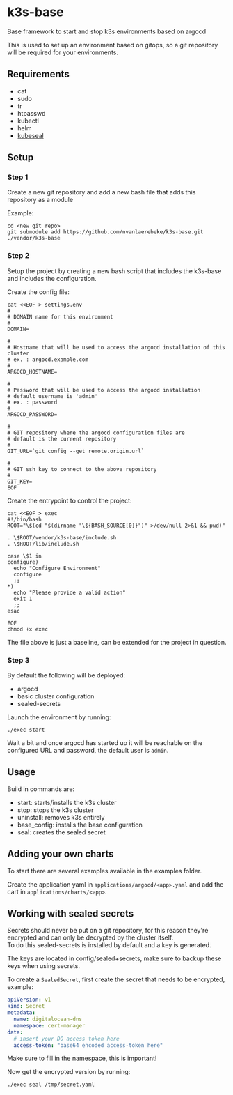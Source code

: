 # k3s-base

Base framework to start and stop k3s environments based on argocd

This is used to set up an environment based on gitops, so a git repository will be required for your environments.

## Requirements

- cat
- sudo
- tr
- htpasswd
- kubectl
- helm
- [kubeseal](https://github.com/bitnami-labs/sealed-secrets/releases)

## Setup

### Step 1

Create a new git repository and add a new bash file that adds this repository as a module

Example:

```
cd <new git repo>
git submodule add https://github.com/nvanlaerebeke/k3s-base.git ./vendor/k3s-base
```

### Step 2

Setup the project by creating a new bash script that includes the k3s-base and includes the configuration.

Create the config file:

```
cat <<EOF > settings.env
#
# DOMAIN name for this environment
#
DOMAIN=

#
# Hostname that will be used to access the argocd installation of this cluster
# ex. : argocd.example.com
#
ARGOCD_HOSTNAME=

#
# Password that will be used to access the argocd installation
# default username is 'admin' 
# ex. : password
#
ARGOCD_PASSWORD=

#
# GIT repository where the argocd configuration files are
# default is the current repository
#
GIT_URL=`git config --get remote.origin.url`

#
# GIT ssh key to connect to the above repository
#
GIT_KEY=
EOF
```

Create the entrypoint to control the project:

```
cat <<EOF > exec
#!/bin/bash
ROOT="\$(cd "$(dirname "\${BASH_SOURCE[0]}")" >/dev/null 2>&1 && pwd)"

. \$ROOT/vendor/k3s-base/include.sh
. \$ROOT/lib/include.sh

case \$1 in
configure)
  echo "Configure Environment"
  configure
  ;;
*)
  echo "Please provide a valid action"
  exit 1
  ;;
esac

EOF
chmod +x exec
```

The file above is just a baseline, can be extended for the project in question.

### Step 3

By default the following will be deployed:

- argocd
- basic cluster configuration
- sealed-secrets

Launch the environment by running:

```console
./exec start
```

Wait a bit and once argocd has started up it will be reachable on the configured URL and password, the default user is `admin`.

## Usage

Build in commands are:

- start: starts/installs the k3s cluster
- stop: stops the k3s cluster
- uninstall: removes k3s entirely
- base_config: installs the base configuration
- seal: creates the sealed secret

## Adding your own charts

To start there are several examples available in the examples folder.  

Create the application yaml in `applications/argocd/<app>.yaml` and add the cart in `applications/charts/<app>`.  

## Working with sealed secrets

Secrets should never be put on a git repository, for this reason they're encrypted and can only be decrypted by the cluster itself.  
To do this sealed-secrets is installed by default and a key is generated.  

The keys are located in config/sealed+secrets, make sure to backup these keys when using secrets.  

To create a `SealedSecret`, first create the secret that needs to be encrypted, example:

```yaml
apiVersion: v1
kind: Secret
metadata:
  name: digitalocean-dns
  namespace: cert-manager
data:
  # insert your DO access token here
  access-token: "base64 encoded access-token here"
```

Make sure to fill in the namespace, this is important!

Now get the encrypted version by running:

```console
./exec seal /tmp/secret.yaml
```
